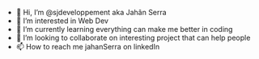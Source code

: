 - 👋 Hi, I’m @sjdeveloppement aka Jahân Serra
- 👀 I’m interested in Web Dev
- 🌱 I’m currently learning everything can make me better in coding
- 💞️ I’m looking to collaborate on interesting project that can help people
- 📫 How to reach me jahanSerra on linkedIn

<!---
sjdeveloppement/sjdeveloppement is a ✨ special ✨ repository because its `README.md` (this file) appears on your GitHub profile.
You can click the Preview link to take a look at your changes.
--->

